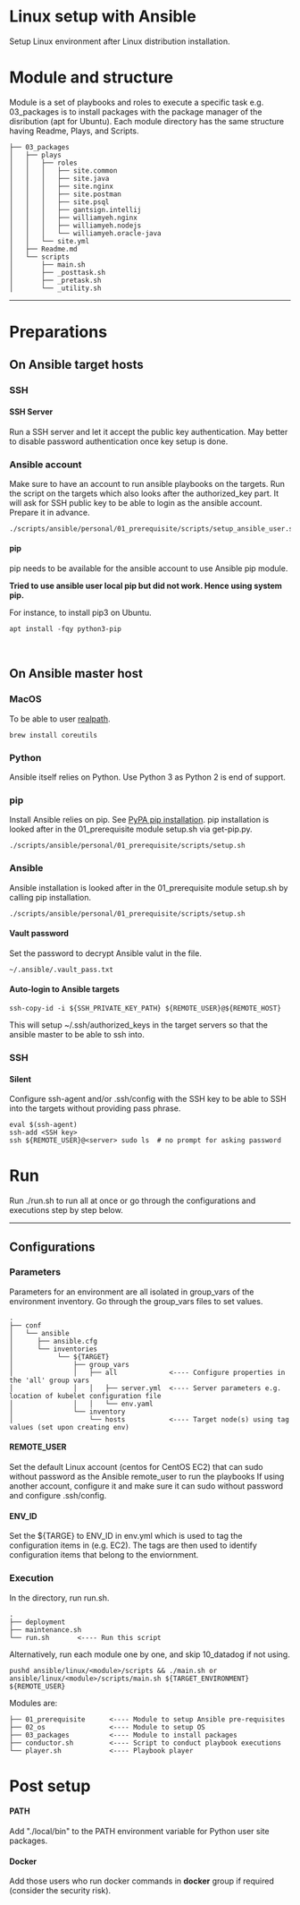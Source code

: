 Linux setup with Ansible
=========
Setup Linux environment after Linux distribution installation.

# Module and structure

Module is a set of playbooks and roles to execute a specific task e.g. 03_packages is to install packages with the package manager of the disribution (apt for Ubuntu). Each module directory has the same structure having Readme, Plays, and Scripts.
```
├── 03_packages
│   ├── plays
│   │   ├── roles
│   │   │   ├── site.common
│   │   │   ├── site.java
│   │   │   ├── site.nginx
│   │   │   ├── site.postman
│   │   │   ├── site.psql
│   │   │   ├── gantsign.intellij
│   │   │   ├── williamyeh.nginx
│   │   │   ├── williamyeh.nodejs
│   │   │   └── williamyeh.oracle-java
│   │   └── site.yml
│   ├── Readme.md
│   └── scripts
│       ├── main.sh
│       ├── _posttask.sh
│       ├── _pretask.sh
│       └── _utility.sh
```
---

# Preparations

## On Ansible target hosts

### SSH
#### SSH Server
Run a SSH server and let it accept the public key authentication. May better to disable password authentication once key setup is done.

### Ansible account
Make sure to have an account to run ansible playbooks on the targets. Run the script on the targets which also looks after the authorized_key part. It will ask for SSH public key to be able to login as the ansible account. Prepare it in advance.

```
./scripts/ansible/personal/01_prerequisite/scripts/setup_ansible_user.sh
```

#### pip
pip needs to be available for the ansible account to use Ansible pip module.

**Tried to use ansible user local pip but did not work. Hence using system pip.**

For instance, to install pip3 on Ubuntu.
```
apt install -fqy python3-pip
```

<br/>


## On Ansible master host
### MacOS
To be able to user [realpath](https://stackoverflow.com/questions/3572030/bash-script-absolute-path-with-osx).
```
brew install coreutils
```

### Python
Ansible itself relies on Python. Use Python 3 as Python 2 is end of support.

### pip

Install Ansible relies on pip. See [PyPA pip installation](https://pip.pypa.io/en/stable/installing/).
pip installation is looked after in the 01_prerequisite module setup.sh via get-pip.py.
```
./scripts/ansible/personal/01_prerequisite/scripts/setup.sh
```

### Ansible
Ansible installation is looked after in the 01_prerequisite module setup.sh by calling pip installation.
```
./scripts/ansible/personal/01_prerequisite/scripts/setup.sh
```

#### Vault password
Set the password to decrypt Ansible valut in the file.
```
~/.ansible/.vault_pass.txt
```

#### Auto-login to Ansible targets

```aidl
ssh-copy-id -i ${SSH_PRIVATE_KEY_PATH} ${REMOTE_USER}@${REMOTE_HOST}
```

This will setup ~/.ssh/authorized_keys in the target servers so that the ansible master to be able to ssh into.


### SSH

#### Silent
Configure ssh-agent and/or .ssh/config with the SSH key to be able to SSH into the targets without providing pass phrase.

```
eval $(ssh-agent)
ssh-add <SSH key>
ssh ${REMOTE_USER}@<server> sudo ls  # no prompt for asking password
```


# Run
Run ./run.sh to run all at once or go through the configurations and executions step by step below.

---

Configurations
------------

### Parameters

Parameters for an environment are all isolated in group_vars of the environment inventory. Go through the group_vars files to set values.

```
.
├── conf
│   └── ansible
│      ├── ansible.cfg
│      └── inventories
│           └── ${TARGET}
│               ├── group_vars
│               │   ├── all             <---- Configure properties in the 'all' group vars
│               │   │   ├── server.yml  <---- Server parameters e.g. location of kubelet configuration file
│               │   │   └── env.yaml
│               └── inventory
│                   └── hosts           <---- Target node(s) using tag values (set upon creating env)
```


#### REMOTE_USER
Set the default Linux account (centos for CentOS EC2) that can sudo without password as the Ansible remote_user to run the playbooks If using another account, configure it and make sure it can sudo without password and configure .ssh/config.

#### ENV_ID

Set the ${TARGE} to ENV_ID in env.yml which is used to tag the configuration items in  (e.g. EC2). The tags are then used to identify configuration items that belong to the enviornment.


### Execution
In the directory, run run.sh.

```
.
├── deployment
├── maintenance.sh
└── run.sh       <---- Run this script
```

Alternatively, run each module one by one, and skip 10_datadog if not using.
```
pushd ansible/linux/<module>/scripts && ./main.sh or
ansible/linux/<module>/scripts/main.sh ${TARGET_ENVIRONMENT} ${REMOTE_USER}
```

Modules are:
```
├── 01_prerequisite      <---- Module to setup Ansible pre-requisites
├── 02_os                <---- Module to setup OS
├── 03_packages          <---- Module to install packages
├── conductor.sh         <---- Script to conduct playbook executions
└── player.sh            <---- Playbook player
```

# Post setup

#### PATH
Add "./local/bin" to the PATH environment variable for Python user site packages.

#### Docker
Add those users who run docker commands in **docker** group if required (consider the security risk).